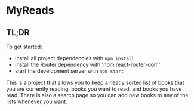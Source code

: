 # MyReads

## TL;DR

To get started:

* install all project dependencies with `npm install`
* install the Router dependency with 'npm react-router-dom'
* start the development server with `npm start`

This is a project that allows you to keep a neatly sorted list of books that you are currently reading, books you want to read, and books you have read. There is also a search page so you can add new books to any of the lists whenever you want. 

